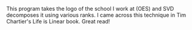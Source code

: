 This program takes the logo of the school I work at (OES) and SVD decomposes it using various ranks.
I came across this technique in Tim Chartier's Life is Linear book. Great read!